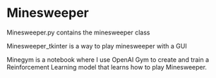 # Minesweeper

Minesweeper.py contains the minesweeper class

Minesweeper_tkinter is a way to play minesweeper with a GUI

Minegym is a notebook where I use OpenAI Gym to create and train a Reinforcement Learning model that learns how to play Minesweeper.
